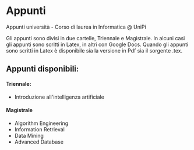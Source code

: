 # Appunti

Appunti università - Corso di laurea in Informatica @ UniPi

Gli appunti sono divisi in due cartelle, Triennale e Magistrale.
In alcuni casi gli appunti sono scritti in Latex, in altri con Google Docs.
Quando gli appunti sono scritti in Latex è disponibile sia la versione in Pdf sia il sorgente .tex.

## Appunti disponibili:

#### Triennale:

- Introduzione all'intelligenza artificiale

#### Magistrale

- Algorithm Engineering
- Information Retrieval
- Data Mining
- Advanced Database

